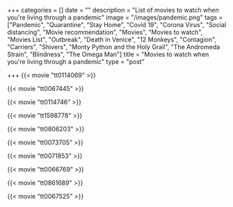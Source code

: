 +++
categories = []
date = ""
description = "List of movies to watch when you're living through a pandemic"
image = "/images/pandemic.png"
tags = ["Pandemic", "Quarantine", "Stay Home", "Covid 19", "Corona Virus", "Social distancing", "Movie recommendation", "Movies", "Movies to watch", "Movies List", "Outbreak", "Death in Venice", "12 Monkeys", "Contagion", "Carriers", "Shivers", "Monty Python and the Holy Grail", "The Andromeda Strain", "Blindness", "The Omega Man"]
title = "Movies to watch when you're living through a pandemic"
type = "post"

+++
{{< movie "tt0114069" >}}

{{< movie "tt0067445" >}}

{{< movie "tt0114746" >}}

{{< movie "tt1598778" >}}

{{< movie "tt0806203" >}}

{{< movie "tt0073705" >}}

{{< movie "tt0071853" >}}

{{< movie "tt0066769" >}}

{{< movie "tt0861689" >}}

{{< movie "tt0067525" >}}